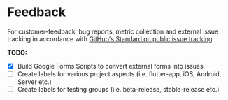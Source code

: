 # Feedback
For customer-feedback, bug reports, metric collection and external issue tracking in accordance with [GitHub's Standard on public issue tracking](https://docs.github.com/en/github/creating-cloning-and-archiving-repositories/creating-an-issues-only-repository).

**TODO:**

- [x] Build Google Forms Scripts to convert external forms into issues
- [ ] Create labels for various project aspects (i.e. flutter-app, iOS, Android, Server etc.)
- [ ] Create labels for testing groups (i.e. beta-release, stable-release etc.)
